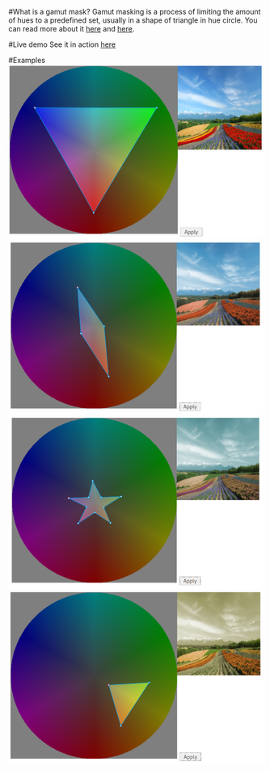 #What is a gamut mask?
Gamut masking is a process of limiting the amount of hues to a predefined set, usually in a shape of triangle in hue circle. You can read more about it [here](http://joostdevblog.blogspot.com/2015/01/a-tool-for-analysing-colour-schemes.html) and [here](http://gurneyjourney.blogspot.com/2008/01/color-wheel-masking-part-1.html).

#Live demo
See it in action [here](//groovy354.github.io/gamut-masker)

#Examples
![example1](./img/example1.png)
![example3](./img/example3.png)
![example4](./img/example4.png)
![example2](./img/example2.png)
